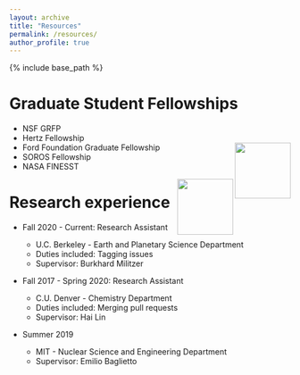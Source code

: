 ```yaml
---
layout: archive
title: "Resources"
permalink: /resources/
author_profile: true
---
```


{% include base_path %}

Graduate Student Fellowships
======
* NSF GRFP
* Hertz Fellowship
* Ford Foundation Graduate Fellowship <img align="right" width="100" height="100" src="file:///Users/tanjakovacevic/website/tanjakovacevic.github.io/images/fellowship-ring.jpg">
* SOROS Fellowship
* NASA FINESST

<img align="right" width="100" height="100" src="file:///Users/tanjakovacevic/website/tanjakovacevic.github.    io/images/fellowship-ring.png">

Research experience
======
* Fall 2020 - Current: Research Assistant
  * U.C. Berkeley - Earth and Planetary Science Department
  * Duties included: Tagging issues
  * Supervisor: Burkhard Militzer

* Fall 2017 - Spring 2020: Research Assistant
  * C.U. Denver - Chemistry Department
  * Duties included: Merging pull requests
  * Supervisor: Hai Lin

* Summer 2019
  * MIT - Nuclear Science and Engineering Department
  * Supervisor: Emilio Baglietto

